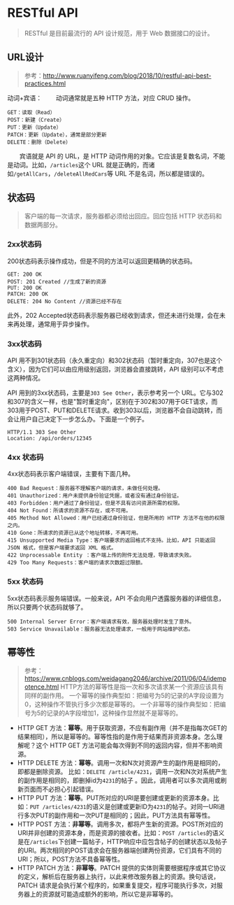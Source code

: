 # RESTful API

> RESTful 是目前最流行的 API 设计规范，用于 Web 数据接口的设计。

## URL设计

>参考：http://www.ruanyifeng.com/blog/2018/10/restful-api-best-practices.html

动词+宾语：
&emsp;&emsp;动词通常就是五种 HTTP 方法，对应 CRUD 操作。
```
GET：读取（Read）
POST：新建（Create）
PUT：更新（Update）
PATCH：更新（Update），通常是部分更新
DELETE：删除（Delete）
```
&emsp;&emsp;宾语就是 API 的 URL，是 HTTP 动词作用的对象。它应该是复数名词，不能是动词。比如，`/articles`这个 URL 就是正确的，而诸如`/getAllCars`，`/deleteAllRedCars`等 URL 不是名词，所以都是错误的。

## 状态码

> 客户端的每一次请求，服务器都必须给出回应。回应包括 HTTP 状态码和数据两部分。

### 2xx状态码

200状态码表示操作成功，但是不同的方法可以返回更精确的状态码。

```
GET: 200 OK
POST: 201 Created //生成了新的资源
PUT: 200 OK
PATCH: 200 OK
DELETE: 204 No Content //资源已经不存在
```
此外，202 Accepted状态码表示服务器已经收到请求，但还未进行处理，会在未来再处理，通常用于异步操作。

### 3xx状态码

API 用不到301状态码（永久重定向）和302状态码（暂时重定向，307也是这个含义），因为它们可以由应用级别返回，浏览器会直接跳转，API 级别可以不考虑这两种情况。

API 用到的3xx状态码，主要是`303 See Other`，表示参考另一个 URL。它与302和307的含义一样，也是"暂时重定向"，区别在于302和307用于GET请求，而303用于POST、PUT和DELETE请求。收到303以后，浏览器不会自动跳转，而会让用户自己决定下一步怎么办。下面是一个例子。

```
HTTP/1.1 303 See Other
Location: /api/orders/12345
```

### 4xx 状态码


4xx状态码表示客户端错误，主要有下面几种。

```
400 Bad Request：服务器不理解客户端的请求，未做任何处理。
401 Unauthorized：用户未提供身份验证凭据，或者没有通过身份验证。
403 Forbidden：用户通过了身份验证，但是不具有访问资源所需的权限。
404 Not Found：所请求的资源不存在，或不可用。
405 Method Not Allowed：用户已经通过身份验证，但是所用的 HTTP 方法不在他的权限之内。
410 Gone：所请求的资源已从这个地址转移，不再可用。
415 Unsupported Media Type：客户端要求的返回格式不支持。比如，API 只能返回 JSON 格式，但是客户端要求返回 XML 格式。
422 Unprocessable Entity ：客户端上传的附件无法处理，导致请求失败。
429 Too Many Requests：客户端的请求次数超过限额。
```

### 5xx 状态码

5xx状态码表示服务端错误。一般来说，API 不会向用户透露服务器的详细信息，所以只要两个状态码就够了。

```
500 Internal Server Error：客户端请求有效，服务器处理时发生了意外。
503 Service Unavailable：服务器无法处理请求，一般用于网站维护状态。
```
## 幂等性
> 参考：https://www.cnblogs.com/weidagang2046/archive/2011/06/04/idempotence.html
> HTTP方法的幂等性是指一次和多次请求某一个资源应该具有同样的副作用。 
一个幂等的操作典型如：把编号为5的记录的A字段设置为0，这种操作不管执行多少次都是幂等的。
一个非幂等的操作典型如：把编号为5的记录的A字段增加1，这种操作显然就不是幂等的。

- HTTP GET 方法：**幂等**。用于获取资源，不应有副作用（并不是指每次GET的结果相同），所以是幂等的。幂等性指的是作用于结果而非资源本身。怎么理解呢？这个 HTTP GET 方法可能会每次得到不同的返回内容，但并不影响资源。
- HTTP DELETE 方法：**幂等**。调用一次和N次对资源产生的副作用是相同的，即都是删除资源。 比如：`DELETE /article/4231`，调用一次和N次对系统产生的副作用是相同的，即删掉id为`4231`的帖子 。因此，调用者可以多次调用或刷新页面而不必担心引起错误。
- HTTP PUT 方法：**幂等**。PUT所对应的URI是要创建或更新的资源本身。比如：`PUT /articles/4231`的语义是创建或更新ID为`4231`的帖子。对同一URI进行多次PUT的副作用和一次PUT是相同的；因此，PUT方法具有幂等性。
- HTTP POST 方法：**非幂等**。调用多次，都将产生新的资源。POST所对应的URI并非创建的资源本身，而是资源的接收者。比如：`POST /articles`的语义是在`/articles`下创建一篇帖子，HTTP响应中应包含帖子的创建状态以及帖子的URI。两次相同的POST请求会在服务器端创建两份资源，它们具有不同的URI；所以，POST方法不具备幂等性。
- HTTP PATCH 方法：**非幂等**。PATCH 提供的实体则需要根据程序或其它协议的定义，解析后在服务器上执行，以此来修改服务器上的资源。换句话说，PATCH 请求是会执行某个程序的，如果重复提交，程序可能执行多次，对服务器上的资源就可能造成额外的影响，所以它是非幂等的。
